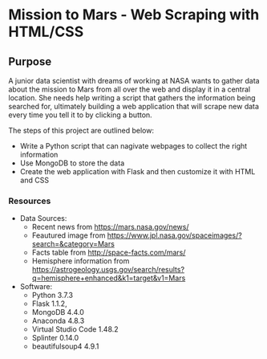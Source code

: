 # Mission to Mars - Web Scraping with HTML/CSS

## Purpose
A junior data scientist with dreams of working at NASA wants to gather data about the mission to Mars from all over the web and display it in a central location. She needs help writing a script that gathers the information being searched for, ultimately building a web application that will scrape new data every time you tell it to by clicking a button.

The steps of this project are outlined below:
- Write a Python script that can nagivate webpages to collect the right information
- Use MongoDB to store the data
- Create the web application with Flask and then customize it with HTML and CSS


### Resources
- Data Sources:
  - Recent news from https://mars.nasa.gov/news/
  - Feautured image from https://www.jpl.nasa.gov/spaceimages/?search=&category=Mars
  - Facts table from http://space-facts.com/mars/
  - Hemisphere information from https://astrogeology.usgs.gov/search/results?q=hemisphere+enhanced&k1=target&v1=Mars
- Software: 
  - Python 3.7.3
  - Flask 1.1.2,
  - MongoDB 4.4.0
  - Anaconda 4.8.3
  - Virtual Studio Code 1.48.2
  - Splinter 0.14.0
  - beautifulsoup4 4.9.1
